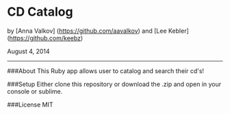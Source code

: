 CD Catalog
==========

by [Anna Valkov] (https://github.com/aavalkov) and [Lee Kebler] (https://github.com/keebz)

August 4, 2014
_______________

###About
This Ruby app allows user to catalog and search their cd's!

###Setup
Either clone this repository or download the .zip and open in your console or sublime.

###License
MIT
